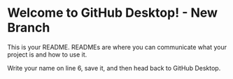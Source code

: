 # Welcome to GitHub Desktop! - New Branch

This is your README. READMEs are where you can communicate what your project is and how to use it.

Write your name on line 6, save it, and then head back to GitHub Desktop.
